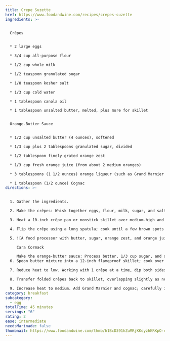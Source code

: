 ```yaml
---
title: Crepe Suzette
href: https://www.foodandwine.com/recipes/crepes-suzette
ingredients: >-
  

  Crêpes


  * 2 large eggs

  * 3/4 cup all-purpose flour

  * 1/2 cup whole milk

  * 1/2 teaspoon granulated sugar

  * 1/8 teaspoon kosher salt

  * 1/3 cup cold water

  * 1 tablespoon canola oil

  * 1 tablespoon unsalted butter, melted, plus more for skillet


  Orange-Butter Sauce


  * 1/2 cup unsalted butter (4 ounces), softened

  * 1/3 cup plus 2 tablespoons granulated sugar, divided

  * 1/2 tablespoon finely grated orange zest

  * 1/3 cup fresh orange juice (from about 2 medium oranges)

  * 3 tablespoons (1 1/2 ounces) orange liqueur (such as Grand Marnier or Cointreau)

  * 1 tablespoon (1/2 ounce) Cognac
directions: >-
  

  1. Gather the ingredients.

  2. Make the crêpes: Whisk together eggs, flour, milk, sugar, and salt in a medium bowl until smooth; batter will be thick. Whisk in water, oil, and melted butter until well combined.

  3. Heat a 10-inch crêpe pan or nonstick skillet over medium-high and brush with butter. Add 3 tablespoons batter and quickly tilt skillet to evenly distribute batter. Cook until the edges of the crêpe curl up and start to brown, about 45 seconds.

  4. Flip the crêpe using a long spatula; cook until a few brown spots appear on the bottom, 10 to 15 seconds. Transfer the crêpe to a baking sheet. Repeat process with remaining batter to make about nine more crêpes, wiping skillet clean and lightly buttering skillet a few times as necessary between crêpes.

  5. ![A food processor with butter, sugar, orange zest, and orange juice](https://www.foodandwine.com/thmb/FphYy8AO2vLOCRGgEc1ls3o5iQ4=/1500x0/filters:no_upscale():max_bytes(150000):strip_icc():format(webp)/FAW-recipes-crepes-suzette-step-05-931ea492eb4b44c08277adb171197cd7.jpg)

     Cara Cormack

     Make the orange-butter sauce: Process butter, 1/3 cup sugar, and orange zest in a food processor. With processor running, gradually add orange juice until incorporated.
  6. Spoon butter mixture into a 12-inch flameproof skillet; cook over medium, stirring occasionally, until bubbling, 2 to 3 minutes. Continue to cook, stirring occasionally, until mixture is syrupy, about 3 minutes.

  7. Reduce heat to low. Working with 1 crêpe at a time, dip both sides of crêpe in sauce using 2 forks or silicone spatulas; fold into fourths with prettiest side facing outward. Lift and let excess sauce drip off; transfer folded crêpe to a baking sheet. Repeat process with remaining crêpes, scraping down sides of skillet as needed. 

  8. Transfer folded crêpes back to skillet, overlapping slightly as needed to fit all 10 crêpes in skillet; scrape any excess sauce on baking sheet back into skillet. Sprinkle crêpes with remaining 2 tablespoons sugar.

  9. Increase heat to medium. Add Grand Marnier and cognac; carefully ignite sauce using a long-handled lighter. Carefully spoon flaming sauce over crêpes using a long-handled, heatproof spoon until flames subside, about 30 seconds. Transfer crêpes to a platter; spoon any extra sauce over top. Serve immediately.
category: breakfast
subcategory:
  - egg
totalTime: 45 minutes
servings: "6"
rating: 2
ease: intermediate
needsMarinade: false
thumbnail: https://www.foodandwine.com/thmb/h1BcD391hZuMRjKKoyzhKRKpO-c=/750x0/filters:no_upscale():max_bytes(150000):strip_icc():format(webp)/Crepes-Suzette-FT-RECIPE0523-a2a8e1b0feca4983bbca7623b4abf53d.jpg
---
```

